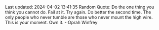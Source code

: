 Last updated: 2024-04-02 13:41:35
Random Quote: Do the one thing you think you cannot do. Fail at it. Try again. Do better the second time. The only people who never tumble are those who never mount the high wire. This is your moment. Own it. - Oprah Winfrey